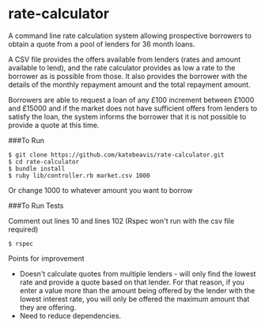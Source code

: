 # rate-calculator

A command line rate calculation system allowing prospective borrowers to obtain a quote from a pool of lenders for 36 month loans.



A CSV file provides the offers available from lenders (rates and amount available to lend), and the rate calculator provides as low a rate to the borrower as is possible from those. It also provides the borrower with the details of the monthly repayment amount and the total repayment amount.

Borrowers are able to request a loan of any £100 increment between £1000 and £15000 and if the market does not have sufficient offers from lenders to satisfy the loan, the system informs the borrower that it is not possible to provide a quote at this time.

###To Run
```
$ git clone https://github.com/katebeavis/rate-calculator.git
$ cd rate-calculator
$ bundle install
$ ruby lib/controller.rb market.csv 1000
```
Or change 1000 to whatever amount you want to borrow

###To Run Tests

Comment out lines 10 and lines 102 (Rspec won't run with the csv file required)

```
$ rspec
```

Points for improvement
- Doesn't calculate quotes from multiple lenders - will only find the lowest rate and provide a quote based on that lender. For that reason, if you enter a value more than the amount being offered by the lender with the lowest interest rate, you will only be offered the maximum amount that they are offering.
- Need to reduce dependencies.
